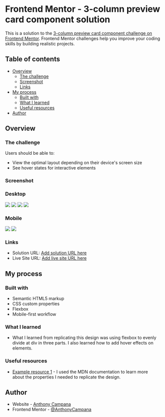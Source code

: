 # Frontend Mentor - 3-column preview card component solution

This is a solution to the [3-column preview card component challenge on Frontend Mentor](https://www.frontendmentor.io/challenges/3column-preview-card-component-pH92eAR2-). Frontend Mentor challenges help you improve your coding skills by building realistic projects. 

## Table of contents

- [Overview](#overview)
  - [The challenge](#the-challenge)
  - [Screenshot](#screenshot)
  - [Links](#links)
- [My process](#my-process)
  - [Built with](#built-with)
  - [What I learned](#what-i-learned)
  - [Useful resources](#useful-resources)
- [Author](#author)


## Overview

### The challenge

Users should be able to:

- View the optimal layout depending on their device's screen size
- See hover states for interactive elements

### Screenshot

### Desktop
![](./screenshots/Desktop/Screenshot%202023-11-13%20at%2000-22-45%20Frontend%20Mentor%203-column%20preview%20card%20component.png)
![](./screenshots/Desktop/Screenshot%202023-11-13%20at%2000-23-09%20Frontend%20Mentor%203-column%20preview%20card%20component.png)
![](./screenshots/Desktop/Screenshot%202023-11-13%20at%2000-23-31%20Frontend%20Mentor%203-column%20preview%20card%20component.png)
![](./screenshots/Desktop/Screenshot%202023-11-13%20at%2000-23-42%20Frontend%20Mentor%203-column%20preview%20card%20component.png)
### Mobile
![](./screenshots/Mobile/Screenshot%202023-11-13%20at%2000-32-20%20Frontend%20Mentor%203-column%20preview%20card%20component.png)
![](./screenshots/Mobile/Screenshot%202023-11-13%20at%2000-32-48%20Frontend%20Mentor%203-column%20preview%20card%20component.png)

### Links

- Solution URL: [Add solution URL here](https://github.com/AnthonyCampana/3-column-preview-card-component-main)
- Live Site URL: [Add live site URL here](https://anthonycampana.github.io/3-column-preview-card-component-main/)

## My process

### Built with

- Semantic HTML5 markup
- CSS custom properties
- Flexbox
- Mobile-first workflow

### What I learned

 - What I learned from replicating this design was using flexbox to evenly divide at div in three parts. I also learned how to add hover effects on elements. 

### Useful resources

- [Example resource 1](https://developer.mozilla.org/en-US/) - I used the MDN documentation to learn more about the properties I needed to replicate the design.

## Author

- Website - [Anthony Campana](https://www.your-site.com)
- Frontend Mentor - [@AnthonyCampana](https://www.frontendmentor.io/profile/AnthonyCampana)



